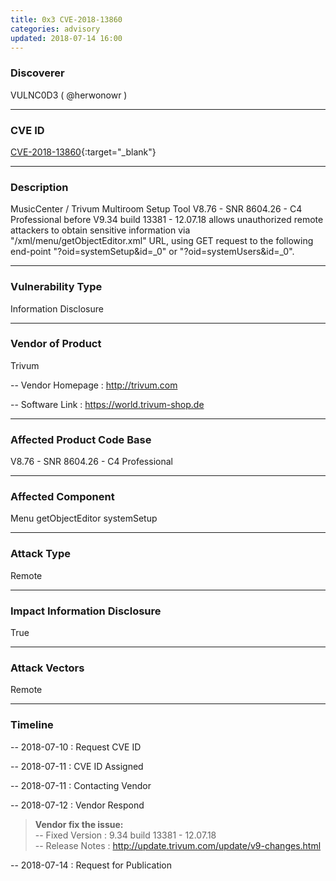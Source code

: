 ```yaml
---
title: 0x3 CVE-2018-13860
categories: advisory
updated: 2018-07-14 16:00
---
```


### Discoverer

VULNC0D3 ( @herwonowr )

---

### CVE ID

[CVE-2018-13860](https://cve.mitre.org/cgi-bin/cvename.cgi?name=CVE-2018-13860){:target="_blank"}

---

### Description

MusicCenter / Trivum Multiroom Setup Tool V8.76 - SNR 8604.26 - C4 Professional before V9.34 build 13381 - 12.07.18 allows unauthorized remote attackers to obtain sensitive information via "/xml/menu/getObjectEditor.xml" URL, using GET request to the following end-point "?oid=systemSetup&id=_0" or "?oid=systemUsers&id=_0".

---

### Vulnerability Type

Information Disclosure

---

### Vendor of Product

Trivum

-- Vendor Homepage : http://trivum.com

-- Software Link : https://world.trivum-shop.de

---

### Affected Product Code Base

V8.76 - SNR 8604.26 - C4 Professional

---

### Affected Component

Menu getObjectEditor systemSetup

---

### Attack Type

Remote

---

### Impact Information Disclosure

True

---

### Attack Vectors

Remote

---

### Timeline

-- 2018-07-10 : Request CVE ID

-- 2018-07-11 : CVE ID Assigned

-- 2018-07-11 : Contacting Vendor

-- 2018-07-12 : Vendor Respond

> **Vendor fix the issue:** <br/>-- Fixed Version : 9.34 build 13381 - 12.07.18<br/>-- Release Notes : http://update.trivum.com/update/v9-changes.html

-- 2018-07-14 : Request for Publication